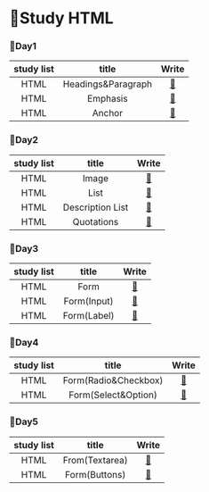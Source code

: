 # 🙌Study HTML

### 🌱Day1

| study list |       title        |                                                   Write                                                    |
| :--------: | :----------------: | :--------------------------------------------------------------------------------------------------------: |
|    HTML    | Headings&Paragraph | <a href="https://github.com/Y00NMIN/Kimbug-CSS-HTML/blob/main/Study_html/Headings%26Paragraph.html">📄</a> |
|    HTML    |      Emphasis      |       <a href="https://github.com/Y00NMIN/Kimbug-CSS-HTML/blob/main/Study_html/Emphasis.html">📄</a>       |
|    HTML    |       Anchor       |       <a href="https://github.com/Y00NMIN/Kimbug-CSS-HTML/blob/main/Study_html/Anchor.htmly">📄</a>        |

### 🌱Day2

| study list |      title       |                                                 Write                                                 |
| :--------: | :--------------: | :---------------------------------------------------------------------------------------------------: |
|    HTML    |      Image       |      <a href="https://github.com/Y00NMIN/Kimbug-CSS-HTML/blob/main/Study_html/Image.html">📄</a>      |
|    HTML    |       List       |      <a href="https://github.com/Y00NMIN/Kimbug-CSS-HTML/blob/main/Study_html/List.html">📄</a>       |
|    HTML    | Description List | <a href="https://github.com/Y00NMIN/Kimbug-CSS-HTML/blob/main/Study_html/DescriptionList.html">📄</a> |
|    HTML    |    Quotations    |   <a href="https://github.com/Y00NMIN/Kimbug-CSS-HTML/blob/main/Study_html/Quotations.html">📄</a>    |

### 🌱Day3

| study list |    title    |                                                 Write                                                 |
| :--------: | :---------: | :---------------------------------------------------------------------------------------------------: |
|    HTML    |    Form     |    <a href="https://github.com/Y00NMIN/Kimbug-CSS-HTML/blob/main/Study_html/Form/Form.html">📄</a>    |
|    HTML    | Form(Input) | <a href="https://github.com/Y00NMIN/Kimbug-CSS-HTML/blob/main/Study_html/Form/Form_Input.html">📄</a> |
|    HTML    | Form(Label) | <a href="https://github.com/Y00NMIN/Kimbug-CSS-HTML/blob/main/Study_html/Form/Form_Label.html">📄</a> |

### 🌱Day4

| study list |        title         |                                                     Write                                                      |
| :--------: | :------------------: | :------------------------------------------------------------------------------------------------------------: |
|    HTML    | Form(Radio&Checkbox) | <a href="https://github.com/Y00NMIN/Kimbug-CSS-HTML/blob/main/Study_html/Form/Form_Radio&Checkbox.html">📄</a> |
|    HTML    | Form(Select&Option)  | <a href="https://github.com/Y00NMIN/Kimbug-CSS-HTML/blob/main/Study_html/Form/Form_Select&Option.html">📄</a>  |

### 🌱Day5

| study list |     title      |                                                  Write                                                   |
| :--------: | :------------: | :------------------------------------------------------------------------------------------------------: |
|    HTML    | From(Textarea) | <a href="https://github.com/Y00NMIN/Kimbug-CSS-HTML/blob/main/Study_html/Form/Form_Textarea.html">📄</a> |
|    HTML    | Form(Buttons)  |  <a href="https://github.com/Y00NMIN/Kimbug-CSS-HTML/blob/main/Study_html/Form/Form_button.html">📄</a>  |
